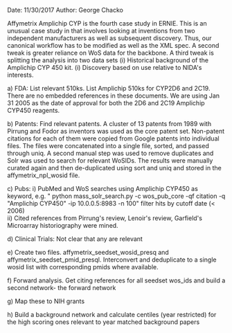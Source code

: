 Date: 11/30/2017
Author: George Chacko

Affymetrix Amplichip CYP is the fourth case study in ERNIE. This is an unusual case study in that involves looking at inventions from two independent manufacturers 
as well as subsequent discovery. Thus, our canonical workflow has to be modified as well as the XML spec. A second tweak is greater reliance on WoS data for the backbone. 
A third tweak is splitting the analysis into two data sets (i) Historical background of the Amplichip CYP 450 kit. (i) Discovery based on use relative to NIDA's interests. 

a) FDA: List relevant 510ks. List Amplichip 510ks for CYP2D6 and 2C19. There are no embedded references in these documents. We are using Jan 31 2005 as the date of approval
for both the 2D6 and 2C19 Amplichip CYP450 reagents.
 
b) Patents: Find relevant patents. A cluster of 13 patents from 1989 with Pirrung and Fodor as inventors was used as the core patent set. Non-patent citations for each 
of them were copied from Google patents into individual files. The files were concatenated into a single file, sorted, and passed through uniq. A second manual step was used 
to remove duplicates and Solr  was used to search for relevant WoSIDs. The results were manually curated again and then de-duplicated using sort and uniq and stored in the 
affymetrix_npl_wosid file.

c) Pubs:
   i) PubMed and WoS searches using Amplichip CYP450 as keyword, e.g. " python mass_solr_search.py -c wos_pub_core -qf citation -q "Amplichip CYP450"  -ip 10.0.0.5:8983 -n 100" 
   filter hits by cutoff date (< 2006)   
   ii) Cited references from Pirrung's review, Lenoir's review,  Garfield's Microarray historiography were mined.

d) Clinical Trials: Not clear that any are relevant

e) Create two files. affymetrix_seedset_wosid_presq and affymetrix_seedset_pmid_presql. Interconvert and deduplicate to a single wosid list with corresponding pmids where available. 

f) Forward analysis. Get citing references for all seedset wos_ids and build a second network- the forward network

g) Map these to NIH grants

h) Build a background network and calculate centiles (year restricted) for the high scoring ones relevant to year matched background papers




